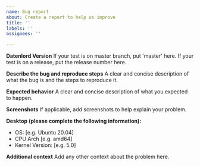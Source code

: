 ```yaml
---
name: Bug report
about: Create a report to help us improve
title: ''
labels: ''
assignees: ''

---
```


**Datenlord Version**
If your test is on master branch, put 'master' here.
If your test is on a release, put the release number here.

**Describe the bug and reproduce steps**
A clear and concise description of what the bug is and the steps to reproduce it.

**Expected behavior**
A clear and concise description of what you expected to happen.

**Screenshots**
If applicable, add screenshots to help explain your problem.

**Desktop (please complete the following information):**
 - OS: [e.g. Ubuntu 20.04]
 - CPU Arch [e.g. amd64]
 - Kernel Version: [e.g. 5.0]

**Additional context**
Add any other context about the problem here.
